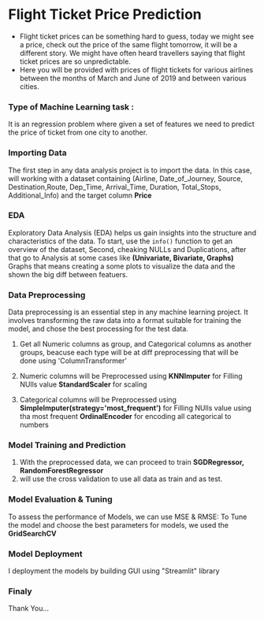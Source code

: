 # Flight Ticket Price Prediction
* Flight ticket prices can be something hard to guess, today we might see a price, check out the price of the same flight tomorrow, it will be a different story. We might have often heard travellers saying that flight ticket prices are so unpredictable. 
* Here you will be provided with prices of flight tickets for various airlines between the months of March and June of 2019 and between various cities.


### Type of Machine Learning task : 
It is an regression problem where given a set of features we need to predict the price of ticket from one city to another.

### Importing Data
The first step in any data analysis project is to import the data. In this case, will working with a dataset containing (Airline, Date_of_Journey, Source, Destination,Route, Dep_Time,	Arrival_Time, Duration, Total_Stops, Additional_Info) and the target column **Price**

### EDA
Exploratory Data Analysis (EDA) helps us gain insights into the structure and characteristics of the data. 
To start, use the `info()` function to get an overview of the dataset, Second, cheaking NULLs and Duplications,
after that go to Analysis at some cases like **(Univariate, Bivariate, Graphs)**
Graphs that means creating a some plots to visualize the data and the shown the big diff between featuers.

### Data Preprocessing

Data preprocessing is an essential step in any machine learning project. It involves transforming the raw data into a format suitable for training the model, and chose the best processing for the test data.

1. Get all Numeric columns as group, and Categorical columns as another groups, beacuse each type will be at diff preprocessing
that will be done using 'ColumnTransformer'

2. Numeric columns will be Preprocessed using **KNNImputer** for Filling NUlls value
 **StandardScaler** for scaling

3. Categorical columns will be Preprocessed using **SimpleImputer(strategy='most_frequent')** for Filling NUlls value using tha most frequent
 **OrdinalEncoder** for encoding all categorical to numbers 

### Model Training and Prediction

1. With the preprocessed data, we can proceed to train **SGDRegressor, RandomForestRegressor** 
2. will use the cross validation to use all data as train and as test.

### Model Evaluation & Tuning

To assess the performance of Models, we can use MSE & RMSE:
To Tune the model and choose the best parameters for models, we used the **GridSearchCV** 

### Model Deployment 
I deployment the models by building GUI using "Streamlit" library

### Finaly
Thank You...
